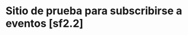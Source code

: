 Sitio de prueba para subscribirse a eventos [sf2.2]
===================================================




